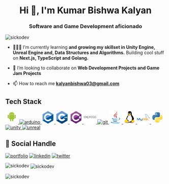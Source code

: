 
<h1 align="center">Hi 👋, I'm Kumar Bishwa Kalyan</h1>
<h3 align="center">Software and Game Development aficionado</h3>

<p align="left"> <img src="https://komarev.com/ghpvc/?username=sickodev&label=Profile%20views&color=0e75b6&style=flat" alt="sickodev" /> </p>

- 👨🏽‍💻 I’m currently learning **and growing my skillset in Unity Engine, Unreal Engine and, Data Structures and Algorithms.** Building cool stuff on **Next.js, TypeScript and Golang.**

- 🤝 I’m looking to collaborate on **Web Development Projects and Game Jam Projects**

- 📫 How to reach me **kalyanbishwa03@gmail.com**


## Tech Stack


<p align="left"> <a href="https://developer.android.com" target="_blank"> <img src="https://raw.githubusercontent.com/devicons/devicon/master/icons/android/android-original-wordmark.svg" alt="android" width="40" height="40"/> </a> <a href="https://www.arduino.cc/" target="_blank"> <img src="https://cdn.worldvectorlogo.com/logos/arduino-1.svg" alt="arduino" width="40" height="40"/> </a> <a href="https://www.cprogramming.com/" target="_blank"> <img src="https://raw.githubusercontent.com/devicons/devicon/master/icons/c/c-original.svg" alt="c" width="40" height="40"/> </a> <a href="https://www.w3schools.com/cpp/" target="_blank"> <img src="https://raw.githubusercontent.com/devicons/devicon/master/icons/cplusplus/cplusplus-original.svg" alt="cplusplus" width="40" height="40"/> </a> <a href="https://www.w3schools.com/cs/" target="_blank"> <img src="https://raw.githubusercontent.com/devicons/devicon/master/icons/csharp/csharp-original.svg" alt="csharp" width="40" height="40"/> </a> <a href="https://expressjs.com" target="_blank"> <img src="https://raw.githubusercontent.com/devicons/devicon/master/icons/express/express-original-wordmark.svg" alt="express" width="40" height="40"/> </a> <a href="https://git-scm.com/" target="_blank"> <img src="https://www.vectorlogo.zone/logos/git-scm/git-scm-icon.svg" alt="git" width="40" height="40"/> </a> <a href="https://www.java.com" target="_blank"> <img src="https://raw.githubusercontent.com/devicons/devicon/master/icons/java/java-original.svg" alt="java" width="40" height="40"/> </a> <a href="https://www.linux.org/" target="_blank"> <img src="https://raw.githubusercontent.com/devicons/devicon/master/icons/linux/linux-original.svg" alt="linux" width="40" height="40"/> </a> <a href="https://www.mysql.com/" target="_blank"> <img src="https://raw.githubusercontent.com/devicons/devicon/master/icons/mysql/mysql-original-wordmark.svg" alt="mysql" width="40" height="40"/> </a> <a href="https://www.python.org" target="_blank"> <img src="https://raw.githubusercontent.com/devicons/devicon/master/icons/python/python-original.svg" alt="python" width="40" height="40"/> </a> <a href="https://unity.com/" target="_blank"> <img src="https://www.vectorlogo.zone/logos/unity3d/unity3d-icon.svg" alt="unity" width="40" height="40"/> </a> <a href="https://unrealengine.com/" target="_blank"> <img src="https://raw.githubusercontent.com/kenangundogan/fontisto/036b7eca71aab1bef8e6a0518f7329f13ed62f6b/icons/svg/brand/unreal-engine.svg" alt="unreal" width="40" height="40"/> </a> </p>


## 🔗 Social Handle
[![portfolio](https://img.shields.io/badge/portfolio-000?style=for-the-badge&logo=ko-fi&logoColor=white)](https://kumaarrr.tech)
[![linkedin](https://img.shields.io/badge/linkedin-0A66C2?style=for-the-badge&logo=linkedin&logoColor=white)](https://www.linkedin.com/kalyanbishwa)
[![twitter](https://img.shields.io/badge/twitter-1DA1F2?style=for-the-badge&logo=twitter&logoColor=white)](https://twitter.com/kalyan_bishwa)
<!-- [![whatsapp](https://img.shields.io/badge/WhatsApp-25D366?style=for-the-badge&logo=whatsapp&logoColor=white)](https://api.whatsapp.com/send/?phone=916370132020&text&app_absent=0) -->




  

<p><img align="left" src="https://github-readme-stats.vercel.app/api/top-langs?username=sickodev&show_icons=true&locale=en&layout=compact" alt="sickodev" /></p>



<p>&nbsp;<img align="center" src="https://github-readme-stats.vercel.app/api?username=sickodev&show_icons=true&locale=en" alt="sickodev" /></p>



<p><img align="center" src="https://github-readme-streak-stats.herokuapp.com/?user=sickodev&" alt="sickodev" /></p>

